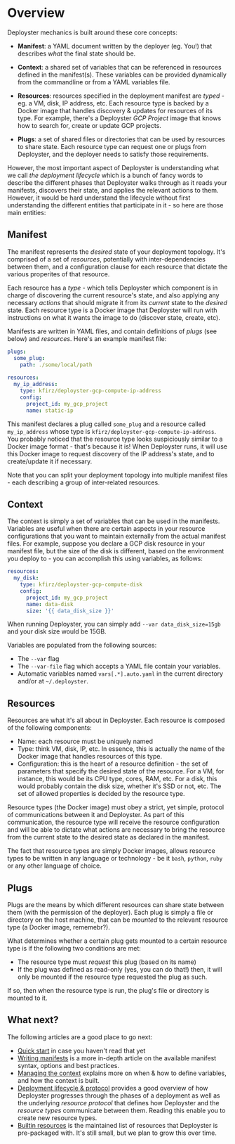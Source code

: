 # Overview

Deployster mechanics is built around these core concepts:

- **Manifest**: a YAML document written by the deployer (eg. You!) that
describes _what_ the final state should be.

- **Context**: a shared set of variables that can be referenced in
resources defined in the manifest(s). These variables can be provided
dynamically from the commandline or from a YAML variables file.

- **Resources**: resources specified in the deployment manifest are
_typed_ - eg. a VM, disk, IP address, etc. Each resource type is backed
by a Docker image that handles discovery & updates for resources of its
type. For example, there's a Deployster _GCP Project_ image that knows
how to search for, create or update GCP projects.

- **Plugs**: a set of shared files or directories that can be used by
resources to share state. Each resource type can request one or plugs
from Deployster, and the deployer needs to satisfy those requirements.

However, the most important aspect of Deployster is understanding what
we call _the deployment lifecycle_ which is a bunch of fancy words to
describe the different phases that Deployster walks through as it reads
your manifests, discovers their state, and applies the relevant actions
to them. However, it would be hard understand the lifecycle without
first understanding the different entities that participate in it - so
here are those main entities:

## Manifest

The manifest represents the _desired_ state of your deployment topology.
It's comprised of a set of _resources_, potentially with inter-dependencies
between them, and a configuration clause for each resource that dictate
the various properites of that resource.

Each resource has a _type_ - which tells Deployster which component is
in charge of discovering the current resource's state, and also applying
any necessary _actions_ that should migrate it from its _current_ state
to the _desired_ state. Each resource type is a Docker image that
Deployster will run with instructions on what it wants the image to do
(discover state, create, etc).

Manifests are written in YAML files, and contain definitions of _plugs_
(see below) and _resources_. Here's an example manifest file:

```yaml
plugs:
  some_plug:
    path: ./some/local/path
    
resources:
  my_ip_address:
    type: kfirz/deployster-gcp-compute-ip-address
    config:
      project_id: my_gcp_project
      name: static-ip
```

This manifest declares a plug called `some_plug` and a resource called
`my_ip_address` whose type is `kfirz/deployster-gcp-compute-ip-address`.
You probably noticed that the resource type looks suspiciously similar
to a Docker image format - that's because it is! When Deployster runs,
it will use this Docker image to request discovery of the IP address's
state, and to create/update it if necessary.

<aside class="notice">
Note that you can split your deployment topology into multiple manifest
files - each describing a group of inter-related resources.
</aside>

## Context

The context is simply a set of variables that can be used in the
manifests. Variables are useful when there are certain aspects in your
resource configurations that you want to maintain externally from the
actual manifest files. For example, suppose you declare a GCP disk
resource in your manifest file, but the size of the disk is different,
based on the environment you deploy to - you can accomplish this using
variables, as follows:

```yaml
resources:
  my_disk:
    type: kfirz/deployster-gcp-compute-disk
    config:
      project_id: my_gcp_project
      name: data-disk
      size: '{{ data_disk_size }}'
```

When running Deployster, you can simply add `--var data_disk_size=15gb`
and your disk size would be 15GB.

Variables are populated from the following sources:

- The `--var` flag
- The `--var-file` flag which accepts a YAML file contain your variables.
- Automatic variables named `vars[.*].auto.yaml` in the current directory
and/or at `~/.deployster`.

## Resources

Resources are what it's all about in Deployster. Each resource is
composed of the following components:

- Name: each resource must be uniquely named
- Type: think VM, disk, IP, etc. In essence, this is actually the name
of the Docker image that handles resources of this type.
- Configuration: this is the heart of a resource definition - the set of
parameters that specify the desired state of the resource. For a VM, for
instance, this would be its CPU type, cores, RAM, etc. For a disk, this
would probably contain the disk size, whether it's SSD or not, etc. The
set of allowed properties is decided by the resource type.

Resource types (the Docker image) must obey a strict, yet simple,
protocol of communications between it and Deployster. As part of this
communication, the resource type will receive the resource configuration
and will be able to dictate what actions are necessary to bring the
resource from the current state to the desired state as declared in the
manifest.

The fact that resource types are simply Docker images, allows resource
types to be written in any language or technology - be it `bash`,
`python`, `ruby` or any other language of choice.

## Plugs

Plugs are the means by which different resources can share state between
them (with the permission of the deployer). Each plug is simply a file
or directory on the host machine, that can be _mounted_ to the relevant
resource type (a Docker image, rememebr?).

What determines whether a certain plug gets mounted to a certain
resource type is if the following two conditions are met:

- The resource type must _request_ this plug (based on its name)
- If the plug was defined as read-only (yes, you can do that!) then,
it will only be mounted if the resource type requested the plug as such.

If so, then when the resource type is run, the plug's file or directory
is mounted to it.

## What next?

The following articles are a good place to go next:

- [Quick start](./quickstart) in case you haven't read that yet
- [Writing manifests](./manifests) is a more in-depth article on the
available manifest syntax, options and best practices.
- [Managing the context](./context) explains more on when & how to
define variables, and how the context is built.
- [Deployment lifecycle & protocol](./lifecycle) provides a good
overview of how Deployster progresses through the phases of a deployment
as well as the underlying _resource protocol_ that defines how
Deployster and the _resource types_ communicate between them. Reading
this enable you to create new resource types.
- [Builtin resources](./builtin-resources) is the maintained list of
resources that Deployster is pre-packaged with. It's still small, but
we plan to grow this over time.

